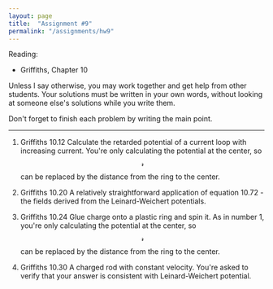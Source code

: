 ```yaml
---
layout: page
title:  "Assignment #9"
permalink: "/assignments/hw9"
---
```


Reading: 
* Griffiths, Chapter 10

Unless I say otherwise, you may work together and get help from other students. Your solutions must be written in your own words, without looking at someone else's solutions while
you write them.

Don't forget to finish each problem by writing the main point.

______________________________________________________________________________
1. Griffiths 10.12 Calculate the retarded potential of a current loop
with increasing current.
You're only calculating the potential at the center,
so $$\mathscr{r}$$ can be replaced by the distance from the ring
to the center.

2. Griffiths 10.20 A relatively straightforward application of equation
10.72 - the fields derived from the Leinard-Weichert potentials. 

3. Griffiths 10.24 Glue charge onto a plastic ring and spin it.
As in number 1, you're only calculating the potential at the center,
so $$\mathscr{r}$$ can be replaced by the distance from the ring
to the center.

4. Griffiths 10.30 A charged rod with constant velocity.  You're asked
to verify that
your answer is consistent with Leinard-Weichert potential.

